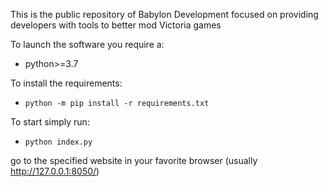 This is the public repository of Babylon Development focused on providing developers with tools to better mod Victoria games

To launch the software you require a:
 - python>=3.7

To install the requirements:
 - `python -m pip install -r requirements.txt`

To start simply run:
 - `python index.py`

go to the specified website in your favorite browser (usually http://127.0.0.1:8050/)
